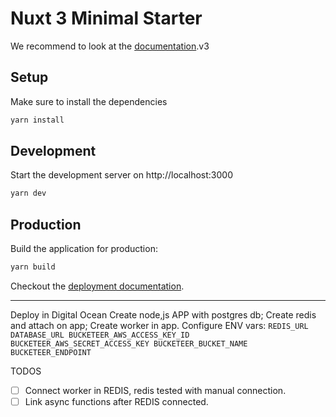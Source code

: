 # Nuxt 3 Minimal Starter
We recommend to look at the [documentation](https://v3.nuxtjs.org).v3
## Setup
Make sure to install the dependencies
```bash
yarn install
```
## Development

Start the development server on http://localhost:3000

```bash
yarn dev
```

## Production

Build the application for production:

```bash
yarn build
```

Checkout the [deployment documentation](https://v3.nuxtjs.org/docs/deployment).

---

Deploy in Digital Ocean
    Create node,js APP with postgres db;
    Create redis and attach on app;
    Create worker in app.
    Configure ENV vars:
        ```
        REDIS_URL
        DATABASE_URL
        BUCKETEER_AWS_ACCESS_KEY_ID
        BUCKETEER_AWS_SECRET_ACCESS_KEY
        BUCKETEER_BUCKET_NAME
        BUCKETEER_ENDPOINT
        ```

TODOS
 - [ ] Connect worker in REDIS, redis tested with manual connection.
 - [ ] Link async functions after REDIS connected.
